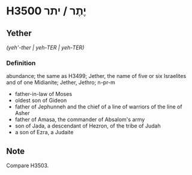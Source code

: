 # H3500 יֶתֶר / יתר

## Yether

_(yeh'-ther | yeh-TER | yeh-TER)_

### Definition

abundance; the same as H3499; Jether, the name of five or six Israelites and of one Midianite; Jether, Jethro; n-pr-m

- father-in-law of Moses
- oldest son of Gideon
- father of Jephunneh and the chief of a line of warriors of the line of Asher
- father of Amasa, the commander of Absalom's army
- son of Jada, a descendant of Hezron, of the tribe of Judah
- a son of Ezra, a Judaite

## Note

Compare H3503.

